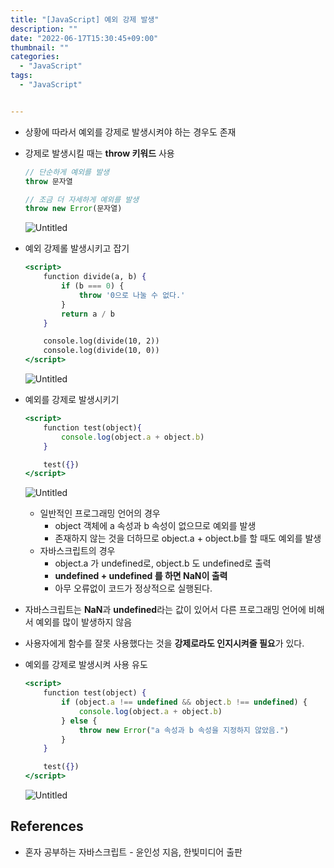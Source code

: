 ```yaml
---
title: "[JavaScript] 예외 강제 발생"
description: ""
date: "2022-06-17T15:30:45+09:00"
thumbnail: ""
categories:
  - "JavaScript"
tags:
  - "JavaScript"


---
```

<!--more-->

- 상황에 따라서 예외를 강제로 발생시켜야 하는 경우도 존재
- 강제로 발생시킬 때는 **throw 키워드** 사용
    
    ```jsx
    // 단순하게 예외를 발생
    throw 문자열
    
    // 조금 더 자세하게 예외를 발생
    throw new Error(문자열)
    ```
    
    ![Untitled](/images/lang_javascript/study_2/JavaScript_예외_강제_발생/Untitled.png)
    

- 예외 강제롤 발생시키고 잡기
    
    ```jsx
    <script>
    	function divide(a, b) {
    		if (b === 0) {
    			throw '0으로 나눌 수 없다.'
    		}
    		return a / b
    	}
    
    	console.log(divide(10, 2))
    	console.log(divide(10, 0))
    </script>
    ```
    
    ![Untitled](/images/lang_javascript/study_2/JavaScript_예외_강제_발생/Untitled%201.png)
    
- 예외를 강제로 발생시키기
    
    ```jsx
    <script>
    	function test(object){
    		console.log(object.a + object.b)
    	}
    
    	test({})
    </script>
    ```
    
    ![Untitled](/images/lang_javascript/study_2/JavaScript_예외_강제_발생/Untitled%202.png)
    
    - 일반적인 프로그래밍 언어의 경우
        - object 객체에 a 속성과 b 속성이 없으므로 예외를 발생
        - 존재하지 않는 것을 더하므로 object.a + object.b를 할 때도 예외를 발생
    - 자바스크립트의 경우
        - object.a 가 undefined로, object.b 도 undefined로 출력
        - **undefined + undefined 를 하면 NaN이 출력**
        - 아무 오류없이 코드가 정상적으로 실행된다.

- 자바스크립트는 **NaN**과 **undefined**라는 값이 있어서 다른 프로그래밍 언어에 비해서 예외를 많이 발생하지 않음
- 사용자에게 함수를 잘못 사용했다는 것을 **강제로라도 인지시켜줄 필요**가 있다.
- 예외를 강제로 발생시켜 사용 유도
    
    ```jsx
    <script>
    	function test(object) {
    		if (object.a !== undefined && object.b !== undefined) {
    			console.log(object.a + object.b)
    		} else {
    			throw new Error("a 속성과 b 속성을 지정하지 않았음.")
    		}
    	}
    
    	test({})
    </script>
    ```
    
    ![Untitled](/images/lang_javascript/study_2/JavaScript_예외_강제_발생/Untitled%203.png)
    

## References

- 혼자 공부하는 자바스크립트 - 윤인성 지음, 한빛미디어 출판
